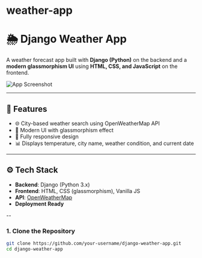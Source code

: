 # weather-app
# 🌦️ Django Weather App

A weather forecast app built with **Django (Python)** on the backend and a **modern glassmorphism UI** using **HTML, CSS, and JavaScript** on the frontend.

![App Screenshot]()


---

## 📌 Features

- 🌐 City-based weather search using OpenWeatherMap API
- 💎 Modern UI with glassmorphism effect
- 📱 Fully responsive design
- 📊 Displays temperature, city name, weather condition, and current date

---

## ⚙️ Tech Stack

- **Backend**: Django (Python 3.x)
- **Frontend**: HTML, CSS (glassmorphism), Vanilla JS
- **API**: [OpenWeatherMap](https://openweathermap.org/api)
- **Deployment Ready**

--

### 1. Clone the Repository
```bash
git clone https://github.com/your-username/django-weather-app.git
cd django-weather-app
